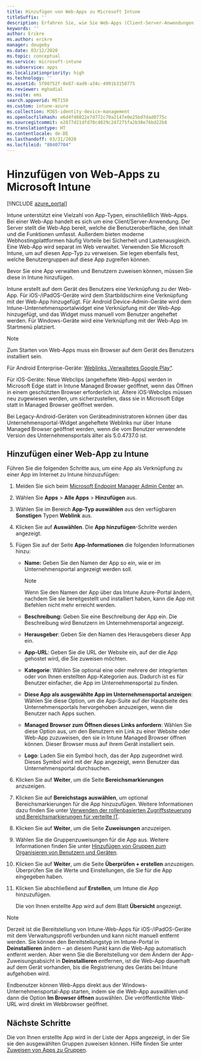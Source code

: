 ```yaml
---
title: Hinzufügen von Web-Apps zu Microsoft Intune
titleSuffix: ''
description: Erfahren Sie, wie Sie Web-Apps (Client-Server-Anwendungen) zu Microsoft Intune hinzufügen.
keywords: ''
author: Erikre
ms.author: erikre
manager: dougeby
ms.date: 03/12/2020
ms.topic: conceptual
ms.service: microsoft-intune
ms.subservice: apps
ms.localizationpriority: high
ms.technology: ''
ms.assetid: 5f08752f-0e87-4ad9-a34c-4991b3150775
ms.reviewer: mghadial
ms.suite: ems
search.appverid: MET150
ms.custom: intune-azure
ms.collection: M365-identity-device-management
ms.openlocfilehash: e6d4fd6022e7d772c70a2147e0e25bd7dad0775c
ms.sourcegitcommit: e2877d21dfd70c4029c247275fa2b38e76bd22b8
ms.translationtype: HT
ms.contentlocale: de-DE
ms.lasthandoff: 03/31/2020
ms.locfileid: "80407704"
---
```

# <a name="add-web-apps-to-microsoft-intune"></a>Hinzufügen von Web-Apps zu Microsoft Intune

[!INCLUDE [azure_portal](../includes/azure_portal.md)]

Intune unterstützt eine Vielzahl von App-Typen, einschließlich Web-Apps. Bei einer Web-App handelt es sich um eine Client/Server-Anwendung. Der Server stellt die Web-App bereit, welche die Benutzeroberfläche, den Inhalt und die Funktionen umfasst. Außerdem bieten moderne Webhostingplattformen häufig Vorteile bei Sicherheit und Lastenausgleich. Eine Web-App wird separat im Web verwaltet. Verwenden Sie Microsoft Intune, um auf diesen App-Typ zu verweisen. Sie legen ebenfalls fest, welche Benutzergruppen auf diese App zugreifen können. 

Bevor Sie eine App verwalten und Benutzern zuweisen können, müssen Sie diese in Intune hinzufügen. 

Intune erstellt auf dem Gerät des Benutzers eine Verknüpfung zu der Web-App. Für iOS-/iPadOS-Geräte wird dem Startbildschirm eine Verknüpfung mit der Web-App hinzugefügt. Für Android Device-Admin-Geräte wird dem Intune-Unternehmensportalwidget eine Verknüpfung mit der Web-App hinzugefügt, und das Widget muss manuell vom Benutzer angeheftet werden. Für Windows-Geräte wird eine Verknüpfung mit der Web-App im Startmenü platziert.

> [!Note]
> Zum Starten von Web-Apps muss ein Browser auf dem Gerät des Benutzers installiert sein. 
> 
> Für Android Enterprise-Geräte: [Weblinks „Verwaltetes Google Play“](apps-add-android-for-work.md#managed-google-play-web-links).
> 
> Für iOS-Geräte: Neue Webclips (angeheftete Web-Apps) werden in Microsoft Edge statt in Intune Managed Browser geöffnet, wenn das Öffnen in einem geschützten Browser erforderlich ist. Ältere iOS-Webclips müssen neu zugewiesen werden, um sicherzustellen, dass sie in Microsoft Edge statt in Managed Browser geöffnet werden.
>
> Bei Legacy-Android-Geräten von Geräteadministratoren können über das Unternehmensportal-Widget angeheftete Weblinks nur über Intune Managed Browser geöffnet werden, wenn die vom Benutzer verwendete Version des Unternehmensportals älter als 5.0.4737.0 ist. 

## <a name="add-a-web-app-to-intune"></a>Hinzufügen einer Web-App zu Intune
Führen Sie die folgenden Schritte aus, um eine App als Verknüpfung zu einer App im Internet zu Intune hinzuzufügen:

1. Melden Sie sich beim [Microsoft Endpoint Manager Admin Center](https://go.microsoft.com/fwlink/?linkid=2109431) an.
2. Wählen Sie **Apps** > **Alle Apps** > **Hinzufügen** aus.
3. Wählen Sie im Bereich **App-Typ auswählen** aus den verfügbaren **Sonstigen** Typen **Weblink** aus.
4. Klicken Sie auf **Auswählen**. Die **App hinzufügen**-Schritte werden angezeigt.
5. Fügen Sie auf der Seite **App-Informationen** die folgenden Informationen hinzu:
    - **Name:**  Geben Sie den Namen der App so ein, wie er im Unternehmensportal angezeigt werden soll. 

        > [!NOTE]
        > Wenn Sie den Namen der App über das Intune Azure-Portal ändern, nachdem Sie sie bereitgestellt und installiert haben, kann die App mit Befehlen nicht mehr erreicht werden.

    - **Beschreibung:** Geben Sie eine Beschreibung der App ein. Die Beschreibung wird Benutzern im Unternehmensportal angezeigt.
    - **Herausgeber**: Geben Sie den Namen des Herausgebers dieser App ein.
    - **App-URL**: Geben Sie die URL der Website ein, auf der die App gehostet wird, die Sie zuweisen möchten.
    - **Kategorie**: Wählen Sie optional eine oder mehrere der integrierten oder von Ihnen erstellten App-Kategorien aus. Dadurch ist es für Benutzer einfacher, die App im Unternehmensportal zu finden.
    - **Diese App als ausgewählte App im Unternehmensportal anzeigen**: Wählen Sie diese Option, um die App-Suite auf der Hauptseite des Unternehmensportals hervorgehoben anzuzeigen, wenn die Benutzer nach Apps suchen.
    - **Managed Browser zum Öffnen dieses Links anfordern**: Wählen Sie diese Option aus, um den Benutzern ein Link zu einer Website oder Web-App zuzuweisen, den sie in Intune Managed Browser öffnen können. Dieser Browser muss auf ihrem Gerät installiert sein.
    - **Logo**: Laden Sie ein Symbol hoch, das der App zugeordnet wird. Dieses Symbol wird mit der App angezeigt, wenn Benutzer das Unternehmensportal durchsuchen.
6. Klicken Sie auf **Weiter**, um die Seite **Bereichsmarkierungen** anzuzeigen.
7. Klicken Sie auf **Bereichstags auswählen**, um optional Bereichsmarkierungen für die App hinzuzufügen. Weitere Informationen dazu finden Sie unter [Verwenden der rollenbasierten Zugriffssteuerung und Bereichsmarkierungen für verteilte IT](../fundamentals/scope-tags.md).
8. Klicken Sie auf **Weiter**, um die Seite **Zuweisungen** anzuzeigen.
9. Wählen Sie die Gruppenzuweisungen für die App aus. Weitere Informationen finden Sie unter [Hinzufügen von Gruppen zum Organisieren von Benutzern und Geräten](../fundamentals/groups-add.md). 
10. Klicken Sie auf **Weiter**, um die Seite **Überprüfen + erstellen** anzuzeigen. Überprüfen Sie die Werte und Einstellungen, die Sie für die App eingegeben haben.
11. Klicken Sie abschließend auf **Erstellen**, um Intune die App hinzuzufügen.

    Die von Ihnen erstellte App wird auf dem Blatt **Übersicht** angezeigt.

> [!Note]
> Derzeit ist die Bereitstellung von Intune-Web-Apps für iOS-/iPadOS-Geräte mit dem Verwaltungsprofil verbunden und kann nicht manuell entfernt werden. Sie können den Bereitstellungstyp im Intune-Portal in **Deinstallieren** ändern – an diesem Punkt kann die Web-App automatisch entfernt werden. Aber wenn Sie die Bereitstellung vor dem Ändern der App-Zuweisungsabsicht in **Deinstallieren** entfernen, ist die Web-App dauerhaft auf dem Gerät vorhanden, bis die Registrierung des Geräts bei Intune aufgehoben wird.

Endbenutzer können Web-Apps direkt aus der Windows-Unternehmensportal-App starten, indem sie die Web-App auswählen und dann die Option **Im Browser öffnen** auswählen. Die veröffentlichte Web-URL wird direkt im Webbrowser geöffnet. 

## <a name="next-steps"></a>Nächste Schritte

Die von Ihnen erstellte App wird in der Liste der Apps angezeigt, in der Sie sie den ausgewählten Gruppen zuweisen können. Hilfe finden Sie unter [Zuweisen von Apps zu Gruppen](apps-deploy.md). 
